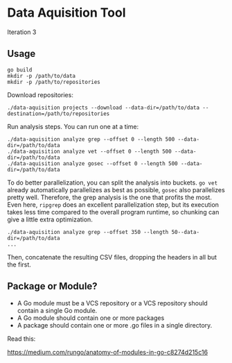 # Data Aquisition Tool

Iteration 3


## Usage

```shell script
go build
mkdir -p /path/to/data
mkdir -p /path/to/repositories
```

Download repositories:

```shell script
./data-aquisition projects --download --data-dir=/path/to/data --destination=/path/to/repositories
```

Run analysis steps. You can run one at a time:

```shell script
./data-aquisition analyze grep --offset 0 --length 500 --data-dir=/path/to/data
./data-aquisition analyze vet --offset 0 --length 500 --data-dir=/path/to/data
./data-aquisition analyze gosec --offset 0 --length 500 --data-dir=/path/to/data
```

To do better parallelization, you can split the analysis into buckets. `go vet` already automatically parallelizes as
best as possible, `gosec` also parallelizes pretty well. Therefore, the grep analysis is the one that profits the most.
Even here, `ripgrep` does an excellent parallelization step, but its execution takes less time compared to the overall
program runtime, so chunking can give a little extra optimization.

```shell script
./data-aquisition analyze grep --offset 350 --length 50--data-dir=/path/to/data
...
```

Then, concatenate the resulting CSV files, dropping the headers in all but the first.


## Package or Module?

 - A Go module must be a VCS repository or a VCS repository should contain a single Go module.
 - A Go module should contain one or more packages
 - A package should contain one or more .go files in a single directory.

Read this:

https://medium.com/rungo/anatomy-of-modules-in-go-c8274d215c16